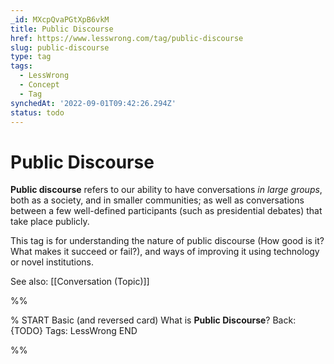 ```yaml
---
_id: MXcpQvaPGtXpB6vkM
title: Public Discourse
href: https://www.lesswrong.com/tag/public-discourse
slug: public-discourse
type: tag
tags:
  - LessWrong
  - Concept
  - Tag
synchedAt: '2022-09-01T09:42:26.294Z'
status: todo
---
```


# Public Discourse

**Public discourse** refers to our ability to have conversations *in large groups*, both as a society, and in smaller communities; as well as conversations between a few well-defined participants (such as presidential debates) that take place publicly. 

This tag is for understanding the nature of public discourse (How good is it? What makes it succeed or fail?), and ways of improving it using technology or novel institutions. 

See also: [[Conversation (Topic)]]


%%

% START
Basic (and reversed card)
What is **Public Discourse**?
Back: {TODO}
Tags: LessWrong
END

%%
	
